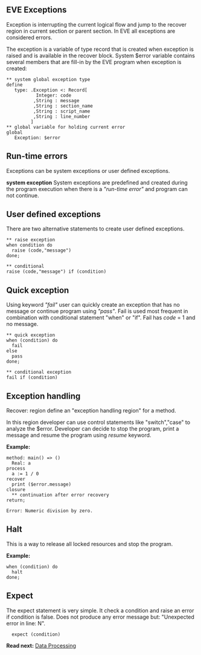 ## EVE Exceptions

Exception is interrupting the current logical flow and jump to the recover region in current section or parent section. In EVE all exceptions are considered errors.

The exception is a variable of type record that is created when exception is raised and is available in the recover block. System $error variable contains several members that are fill-in by the EVE program when exception is created: 
```
** system global exception type
define
   type: .Exception <: Record[ 
           Integer: code 
          ,String : message 
          ,String : section_name 
          ,String : script_name 
          ,String : line_number  
         ]
** global variable for holding current error
global
   Exception: $error
```
## Run-time errors
Exceptions can be system exceptions or user defined exceptions.

**system exception** 
System exceptions are predefined and created during the program execution 
when there is a _"run-time error"_ and program can not continue.

## User defined exceptions

There are two alternative statements to create user defined exceptions.

```
** raise exception
when condition do
  raise (code,"message")
done;

** conditional 
raise (code,"message") if (condition)
```

## Quick exception
Using keyword _"fail"_ user can quickly create an exception that has no message or continue program using _"pass"_. Fail is used most frequent in combination with conditional statement "when" or "if". Fail has _code_ = 1 and no message.

```
** quick exception
when (condition) do
  fail
else
  pass
done;

** conditional exception
fail if (condition)
```

## Exception handling

Recover: region define an "exception handling region" for a method.

In this region developer can use control statements like "switch","case" to analyze the $error. Developer can decide to stop the program, print a message and resume the program using _resume_ keyword.

**Example:** 

```
method: main() => ()
  Real: a
process  
  a := 1 / 0
recover
  print ($error.message)
closure
  ** continuation after error recovery    
return;
```

```
Error: Numeric division by zero.
```

## Halt

This is a way to release all locked resources and stop the program.

**Example:**
```
when (condition) do
  halt
done;
```

## Expect

The expect statement is very simple. It check a condition and raise an error if condition is false. Does not produce any error message but: "Unexpected error in line: N".

```
  expect (condition)
```


**Read next:** [Data Processing](processing.md)